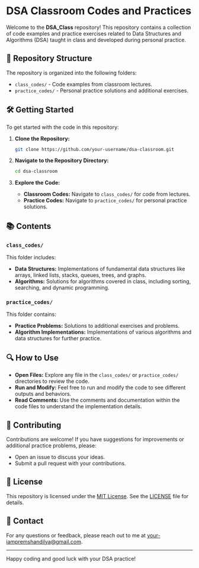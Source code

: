 # DSA Classroom Codes and Practices

Welcome to the **DSA_Class** repository! This repository contains a collection of code examples and practice exercises related to Data Structures and Algorithms (DSA) taught in class and developed during personal practice.

## 📂 Repository Structure

The repository is organized into the following folders:

- `class_codes/` - Code examples from classroom lectures.
- `practice_codes/` - Personal practice solutions and additional exercises.

## 🛠️ Getting Started

To get started with the code in this repository:

1. **Clone the Repository:**
    ```bash
    git clone https://github.com/your-username/dsa-classroom.git
    ```

2. **Navigate to the Repository Directory:**
    ```bash
    cd dsa-classroom
    ```

3. **Explore the Code:**
    - **Classroom Codes:** Navigate to `class_codes/` for code from lectures.
    - **Practice Codes:** Navigate to `practice_codes/` for personal practice solutions.

## 📚 Contents

### `class_codes/`

This folder includes:

- **Data Structures:** Implementations of fundamental data structures like arrays, linked lists, stacks, queues, trees, and graphs.
- **Algorithms:** Solutions for algorithms covered in class, including sorting, searching, and dynamic programming.

### `practice_codes/`

This folder contains:

- **Practice Problems:** Solutions to additional exercises and problems.
- **Algorithm Implementations:** Implementations of various algorithms and data structures for further practice.

## 🔍 How to Use

- **Open Files:** Explore any file in the `class_codes/` or `practice_codes/` directories to review the code.
- **Run and Modify:** Feel free to run and modify the code to see different outputs and behaviors.
- **Read Comments:** Use the comments and documentation within the code files to understand the implementation details.

## 🤝 Contributing

Contributions are welcome! If you have suggestions for improvements or additional practice problems, please:

- Open an issue to discuss your ideas.
- Submit a pull request with your contributions.

## 📜 License

This repository is licensed under the [MIT License](LICENSE). See the [LICENSE](LICENSE) file for details.

## 📧 Contact

For any questions or feedback, please reach out to me at [your-iampremshandilya@gmail.com](mailto:iampremshandilya@gmail.com).

---

Happy coding and good luck with your DSA practice!
